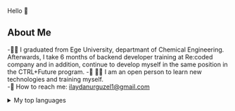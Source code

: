 Hello :wave:
## About Me
-:woman_scientist: I graduated from Ege University, departmant of Chemical Engineering. Afterwards, I take 6 months of backend developer training at Re:coded company and in addition, continue to develop myself in the same position in the CTRL+Future program. 
-:robot: :woman_technologist: I am an open person to learn new technologies and training myself.  
-:e-mail: How to reach me: ilaydanurguzel1@gmail.com

<details>
<summary>My top languages</summary>
	
|      | Languages|
|-----:|---------------|
|     1|     Javascript|
|     2|     Typescript|
|     3|            SQL|
|     4|        MongoDB|
|     5|         Docker|
|     6|            Git|
|     7|         NodeJS|
|     8|          Figma|

</details>
